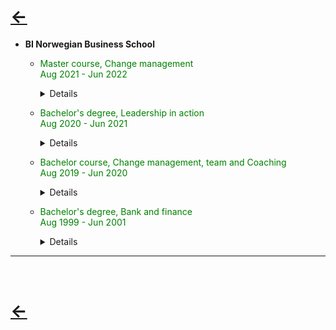 # [&larr;](/index.md) 
- **BI Norwegian Business School**  
    - <span style="color:green">Master course, Change management  
            Aug 2021 - Jun 2022 </span>
        <details>
        Programmet vektlegger temaer knyttet til omstilling, utvikling, drivkrefter, endringsbarrierer og læring. Temaene behandles gjennomgående fra et ledelsesperspektiv, og koble akademisk teori med praktiske erfaring og forståelse av endringsledelse. 
        Programmet er rettet mot ledere eller stabspersoner med en aktiv rolle i ledelse av endring. Programmet inngå i graden Executive Master of Management.   
        
        <br>


    - <span style="color:green"> Bachelor's degree, Leadership in action  
            Aug 2020 - Jun 2021 </span>
        <details>
        Programmet ser ledelse som en mulighet for å utløse potensial i mennesker gjennom aksjon og refleksjon. Aksjonsbasert ledelse, kompetanse basert ledelse i relasjoner, personlig læring og ledelse ledelse i samspill og samskaping, ledelse i aksjon  
        
        <br>


    - <span style="color:green"> Bachelor course, Change management, team and Coaching  
            Aug 2019 - Jun 2020 </span>
        <details>
        Kurset omhandler perspektiver på organisasjon, organisasjonsforståelse og ledelse, blant temaene var samspill og psykologi i organisasjoner, organisasjonskultur, gruppesamarbeid og motstand mot endringer. 
        Organisering og styring av endringsprosesser, kundedrevet endring, fallgruver og suksessfaktorer, mestring av radikale endringsprosesser, strategier for å overkomme motstand mot endring, medarbeideren som ressursperson, samt involvering i, og forankring av, endringsprosesser, kompetansedrevet endring.   

        <br>

    - <span style="color:green"> Bachelor's degree, Bank and finance  
            Aug 1999 - Jun 2001 </span>       
        <details>
        Studie har fokus på grunnleggeden bedriftsøkonomi og finnansieringsprodukter. 
        
---
<br>

# [&larr;](/index.md)       
